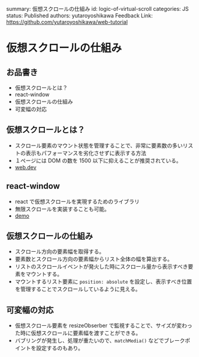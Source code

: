 summary: 仮想スクロールの仕組み
id: logic-of-virtual-scroll
categories: JS
status: Published
authors: yutaroyoshikawa
Feedback Link: https://github.com/yutaroyoshikawa/web-tutorial

# 仮想スクロールの仕組み

## お品書き

- 仮想スクロールとは？
- react-window
- 仮想スクロールの仕組み
- 可変幅の対応

## 仮想スクロールとは？

- スクロール要素のマウント状態を管理することで、非常に要素数の多いリストの表示もパフォーマンスを劣化させずに表示する方法
- １ページには DOM の数を 1500 以下に抑えることが推奨されている。
- [web.dev](https://web.dev/dom-size/)

## react-window

- react で仮想スクロールを実現するためのライブラリ
- 無限スクロールを実装することも可能。
- [demo](https://react-window.vercel.app/#/examples/list/fixed-size)
## 仮想スクロールの仕組み

- スクロール方向の要素幅を取得する。
- 要素数とスクロール方向の要素幅からリスト全体の幅を算出する。
- リストのスクロールイベントが発火した時にスクロール量から表示すべき要素をマウントする。
- マウントするリスト要素に `position: absolute` を設定し、表示すべき位置を管理することでスクロールしているように見える。

## 可変幅の対応

- 仮想スクロール要素を resizeObserber で監視することで、サイズが変わった時に仮想スクロールに要素幅を渡すことができる。
- バブリングが発生し、処理が重たいので、`matchMedia()` などでブレークポイントを設定するのもあり。

